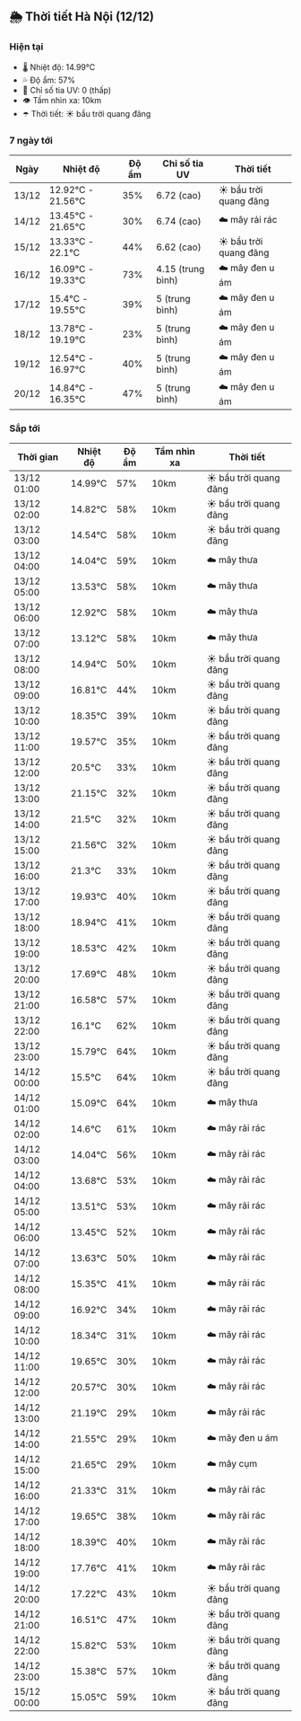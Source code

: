 ## 🌦️ Thời tiết Hà Nội (12/12)

### Hiện tại

- 🌡️ Nhiệt độ: 14.99℃
- 💦 Độ ẩm: 57%
- 🌟 Chỉ số tia UV: 0 (thấp)
- 👁️ Tầm nhìn xa: 10km
- ☂️ Thời tiết: ☀️ bầu trời quang đãng

### 7 ngày tới

| Ngày | Nhiệt độ | Độ ẩm | Chỉ số tia UV | Thời tiết |
| --- | --- | --- | --- | --- |
| 13/12 | 12.92℃ - 21.56℃ | 35% | 6.72 (cao) | ☀️ bầu trời quang đãng |
| 14/12 | 13.45℃ - 21.65℃ | 30% | 6.74 (cao) | ☁️ mây rải rác |
| 15/12 | 13.33℃ - 22.1℃ | 44% | 6.62 (cao) | ☀️ bầu trời quang đãng |
| 16/12 | 16.09℃ - 19.33℃ | 73% | 4.15 (trung bình) | ☁️ mây đen u ám |
| 17/12 | 15.4℃ - 19.55℃ | 39% | 5 (trung bình) | ☁️ mây đen u ám |
| 18/12 | 13.78℃ - 19.19℃ | 23% | 5 (trung bình) | ☁️ mây đen u ám |
| 19/12 | 12.54℃ - 16.97℃ | 40% | 5 (trung bình) | ☁️ mây đen u ám |
| 20/12 | 14.84℃ - 16.35℃ | 47% | 5 (trung bình) | ☁️ mây đen u ám |

### Sắp tới

| Thời gian | Nhiệt độ | Độ ẩm | Tầm nhìn xa | Thời tiết |
| --- | --- | --- | --- | --- |
| 13/12 01:00 | 14.99℃ | 57% | 10km | ☀️ bầu trời quang đãng |
| 13/12 02:00 | 14.82℃ | 58% | 10km | ☀️ bầu trời quang đãng |
| 13/12 03:00 | 14.54℃ | 58% | 10km | ☀️ bầu trời quang đãng |
| 13/12 04:00 | 14.04℃ | 59% | 10km | ☁️ mây thưa |
| 13/12 05:00 | 13.53℃ | 58% | 10km | ☁️ mây thưa |
| 13/12 06:00 | 12.92℃ | 58% | 10km | ☁️ mây thưa |
| 13/12 07:00 | 13.12℃ | 58% | 10km | ☁️ mây thưa |
| 13/12 08:00 | 14.94℃ | 50% | 10km | ☀️ bầu trời quang đãng |
| 13/12 09:00 | 16.81℃ | 44% | 10km | ☀️ bầu trời quang đãng |
| 13/12 10:00 | 18.35℃ | 39% | 10km | ☀️ bầu trời quang đãng |
| 13/12 11:00 | 19.57℃ | 35% | 10km | ☀️ bầu trời quang đãng |
| 13/12 12:00 | 20.5℃ | 33% | 10km | ☀️ bầu trời quang đãng |
| 13/12 13:00 | 21.15℃ | 32% | 10km | ☀️ bầu trời quang đãng |
| 13/12 14:00 | 21.5℃ | 32% | 10km | ☀️ bầu trời quang đãng |
| 13/12 15:00 | 21.56℃ | 32% | 10km | ☀️ bầu trời quang đãng |
| 13/12 16:00 | 21.3℃ | 33% | 10km | ☀️ bầu trời quang đãng |
| 13/12 17:00 | 19.93℃ | 40% | 10km | ☀️ bầu trời quang đãng |
| 13/12 18:00 | 18.94℃ | 41% | 10km | ☀️ bầu trời quang đãng |
| 13/12 19:00 | 18.53℃ | 42% | 10km | ☀️ bầu trời quang đãng |
| 13/12 20:00 | 17.69℃ | 48% | 10km | ☀️ bầu trời quang đãng |
| 13/12 21:00 | 16.58℃ | 57% | 10km | ☀️ bầu trời quang đãng |
| 13/12 22:00 | 16.1℃ | 62% | 10km | ☀️ bầu trời quang đãng |
| 13/12 23:00 | 15.79℃ | 64% | 10km | ☀️ bầu trời quang đãng |
| 14/12 00:00 | 15.5℃ | 64% | 10km | ☀️ bầu trời quang đãng |
| 14/12 01:00 | 15.09℃ | 64% | 10km | ☁️ mây thưa |
| 14/12 02:00 | 14.6℃ | 61% | 10km | ☁️ mây rải rác |
| 14/12 03:00 | 14.04℃ | 56% | 10km | ☁️ mây rải rác |
| 14/12 04:00 | 13.68℃ | 53% | 10km | ☁️ mây rải rác |
| 14/12 05:00 | 13.51℃ | 53% | 10km | ☁️ mây rải rác |
| 14/12 06:00 | 13.45℃ | 52% | 10km | ☁️ mây rải rác |
| 14/12 07:00 | 13.63℃ | 50% | 10km | ☁️ mây rải rác |
| 14/12 08:00 | 15.35℃ | 41% | 10km | ☁️ mây rải rác |
| 14/12 09:00 | 16.92℃ | 34% | 10km | ☁️ mây rải rác |
| 14/12 10:00 | 18.34℃ | 31% | 10km | ☁️ mây rải rác |
| 14/12 11:00 | 19.65℃ | 30% | 10km | ☁️ mây rải rác |
| 14/12 12:00 | 20.57℃ | 30% | 10km | ☁️ mây rải rác |
| 14/12 13:00 | 21.19℃ | 29% | 10km | ☁️ mây rải rác |
| 14/12 14:00 | 21.55℃ | 29% | 10km | ☁️ mây đen u ám |
| 14/12 15:00 | 21.65℃ | 29% | 10km | ☁️ mây cụm |
| 14/12 16:00 | 21.33℃ | 31% | 10km | ☁️ mây rải rác |
| 14/12 17:00 | 19.65℃ | 38% | 10km | ☁️ mây rải rác |
| 14/12 18:00 | 18.39℃ | 40% | 10km | ☁️ mây rải rác |
| 14/12 19:00 | 17.76℃ | 41% | 10km | ☁️ mây rải rác |
| 14/12 20:00 | 17.22℃ | 43% | 10km | ☀️ bầu trời quang đãng |
| 14/12 21:00 | 16.51℃ | 47% | 10km | ☀️ bầu trời quang đãng |
| 14/12 22:00 | 15.82℃ | 53% | 10km | ☀️ bầu trời quang đãng |
| 14/12 23:00 | 15.38℃ | 57% | 10km | ☀️ bầu trời quang đãng |
| 15/12 00:00 | 15.05℃ | 59% | 10km | ☀️ bầu trời quang đãng |
